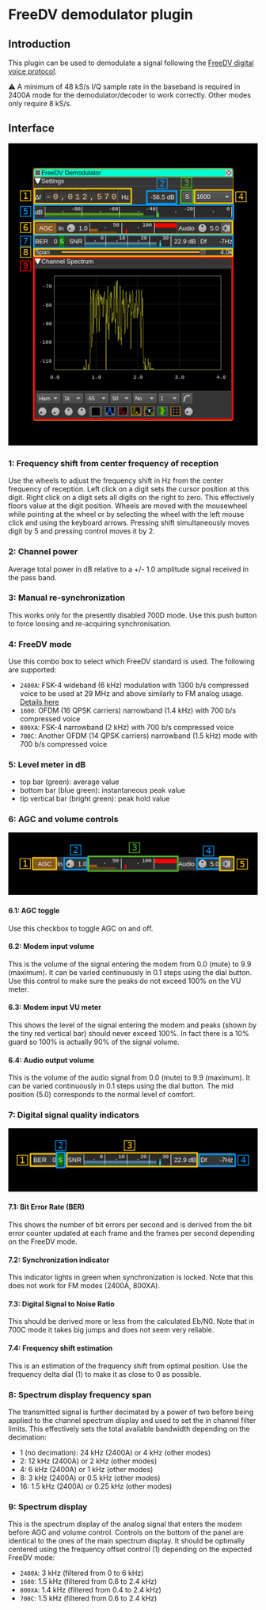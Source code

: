 <h1>FreeDV demodulator plugin</h1>

<h2>Introduction</h2>

This plugin can be used to demodulate a signal following the [FreeDV digital voice protocol](https://freedv.org/).

&#9888; A minimum of 48 kS/s I/Q sample rate in the baseband is required in 2400A mode for the demodulator/decoder to work correctly. Other modes only require 8 kS/s.

<h2>Interface</h2>

![FreeDV Demodulator plugin GUI](../../../doc/img/FreeDVDemod_plugin.png)

<h3>1: Frequency shift from center frequency of reception</h3>

Use the wheels to adjust the frequency shift in Hz from the center frequency of reception. Left click on a digit sets the cursor position at this digit. Right click on a digit sets all digits on the right to zero. This effectively floors value at the digit position. Wheels are moved with the mousewheel while pointing at the wheel or by selecting the wheel with the left mouse click and using the keyboard arrows. Pressing shift simultaneously moves digit by 5 and pressing control moves it by 2.

<h3>2: Channel power</h3>

Average total power in dB relative to a +/- 1.0 amplitude signal received in the pass band.

<h3>3: Manual re-synchronization</h3>

This works only for the presently disabled 700D mode. Use this push button to force loosing and re-acquiring synchronisation.
  
<h3>4: FreeDV mode</h3>

Use this combo box to select which FreeDV standard is used. The following are supported:

  - `2400A`: FSK-4 wideband (6 kHz) modulation with 1300 b/s compressed voice to be used at 29 MHz and above similarly to FM analog usage. [Details here](https://www.rowetel.com/?p=5119)
  - `1600`: OFDM (16 QPSK carriers) narrowband (1.4 kHz) with 700 b/s compressed voice
  - `800XA`: FSK-4 narrowband (2 kHz) with 700 b/s compressed voice
  - `700C`: Another OFDM (14 QPSK carriers) narrowband (1.5 kHz) mode with 700 b/s compressed voice
  
<h3>5: Level meter in dB</h3>

  - top bar (green): average value
  - bottom bar (blue green): instantaneous peak value
  - tip vertical bar (bright green): peak hold value

<h3>6: AGC and volume controls</h3>

![FreeDV volume and AGC controls](../../../doc/img/FreeDVDemod_plugin_1.png)

<h4>6.1: AGC toggle</h4>

Use this checkbox to toggle AGC on and off.

<h4>6.2: Modem input volume</h4>

This is the volume of the signal entering the modem  from 0.0 (mute) to 9.9 (maximum). It can be varied continuously in 0.1 steps using the dial button. Use this control to make sure the peaks do not exceed 100% on the VU meter.

<h4>6.3: Modem input VU meter</h4>

This shows the level of the signal entering the modem and peaks (shown by the tiny red vertical bar) should never exceed 100%. In fact there is a 10% guard so 100% is actually 90% of the signal volume.

<h4>6.4: Audio output volume</h4>

This is the volume of the audio signal from 0.0 (mute) to 9.9 (maximum). It can be varied continuously in 0.1 steps using the dial button. The mid position (5.0) corresponds to the normal level of comfort.

<h3>7: Digital signal quality indicators</h3>

![FreeDV digital signal quality](../../../doc/img/FreeDVDemod_plugin_2.png)

<h4>7.1: Bit Error Rate (BER)</h4>

This shows the number of bit errors per second and is derived from the bit error counter updated at each frame and the frames per second depending on the FreeDV mode.

<h4>7.2: Synchronization indicator</h4>

This indicator lights in green when synchronization is locked. Note that this does not work for FM modes (2400A, 800XA).

<h4>7.3: Digital Signal to Noise Ratio</h4>

This should be derived more or less from the calculated Eb/N0. Note that in 700C mode it takes big jumps and does not seem very reliable.

<h4>7.4: Frequency shift estimation</h4>

This is an estimation of the frequency shift from optimal position. Use the frequency delta dial (1) to make it as close to 0 as possible.

<h3>8: Spectrum display frequency span</h3>

The transmitted signal is further decimated by a power of two before being applied to the channel spectrum display and used to set the in channel filter limits. This effectively sets the total available bandwidth depending on the decimation:

  - 1 (no decimation): 24 kHz (2400A) or 4 kHz (other modes)
  - 2: 12 kHz (2400A) or 2 kHz (other modes)
  - 4: 6 kHz (2400A) or 1 kHz (other modes)
  - 8: 3 kHz (2400A) or 0.5 kHz (other modes)
  - 16: 1.5 kHz (2400A) or 0.25 kHz (other modes)
  
<h3>9: Spectrum display</h3>

This is the spectrum display of the analog signal that enters the modem before AGC and volume control. Controls on the bottom of the panel are identical to the ones of the main spectrum display. It should be optimally centered using the frequency offset control (1) depending on the expected FreeDV mode:

  - `2400A`: 3 kHz (filtered from 0 to 6 kHz)
  - `1600`: 1.5 kHz (filtered from 0.6 to 2.4 kHz)
  - `800XA`: 1.4 kHz (filtered from 0.4 to 2.4 kHz)
  - `700C`: 1.5 kHz (filtered from 0.6 to 2.4 kHz)

